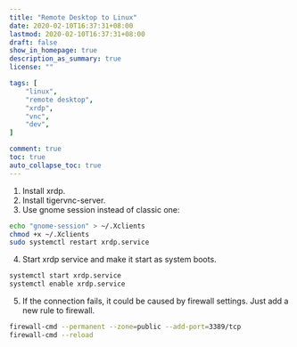 ```yaml
---
title: "Remote Desktop to Linux"
date: 2020-02-10T16:37:31+08:00
lastmod: 2020-02-10T16:37:31+08:00
draft: false
show_in_homepage: true
description_as_summary: true
license: ""

tags: [
    "linux",
    "remote desktop",
    "xrdp",
    "vnc",
    "dev",
]

comment: true
toc: true
auto_collapse_toc: true
---
```


1. Install xrdp.
2. Install tigervnc-server.
3. Use gnome session instead of classic one:
```bash
echo "gnome-session" > ~/.Xclients
chmod +x ~/.Xclients
sudo systemctl restart xrdp.service
```
4. Start xrdp service and make it start as system boots.
```bash
systemctl start xrdp.service
systemctl enable xrdp.service
```
5. If the connection fails, it could be caused by firewall settings. Just add a new rule to firewall.
```bash
firewall-cmd --permanent --zone=public --add-port=3389/tcp
firewall-cmd --reload
```
